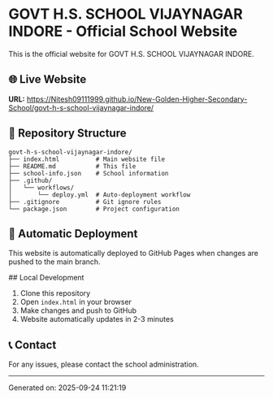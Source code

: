 # GOVT H.S. SCHOOL VIJAYNAGAR INDORE - Official School Website

This is the official website for GOVT H.S. SCHOOL VIJAYNAGAR INDORE.

## 🌐 Live Website
**URL:** https://Nitesh09111999.github.io/New-Golden-Higher-Secondary-School/govt-h-s-school-vijaynagar-indore/

## 📁 Repository Structure
```
govt-h-s-school-vijaynagar-indore/
├── index.html          # Main website file
├── README.md           # This file
├── school-info.json    # School information
├── .github/
│   └── workflows/
│       └── deploy.yml  # Auto-deployment workflow
├── .gitignore          # Git ignore rules
└── package.json        # Project configuration
```

## 🚀 Automatic Deployment
This website is automatically deployed to GitHub Pages when changes are pushed to the main branch.

##️ Local Development
1. Clone this repository
2. Open `index.html` in your browser
3. Make changes and push to GitHub
4. Website automatically updates in 2-3 minutes

## 📞 Contact
For any issues, please contact the school administration.

---
Generated on: 2025-09-24 11:21:19
